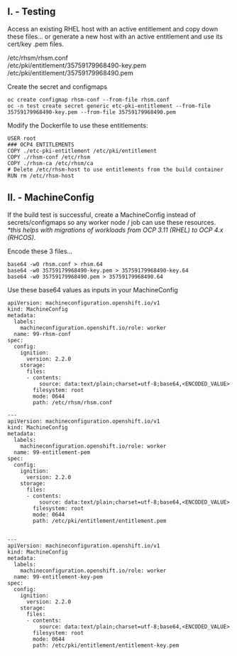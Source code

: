 

## I. - Testing

Access an existing RHEL host with an active entitlement and copy down these files… or generate a new host with an active entitlement and use its cert/key .pem files.

/etc/rhsm/rhsm.conf \
/etc/pki/entitlement/35759179968490-key.pem \
/etc/pki/entitlement/35759179968490.pem

Create the secret and configmaps

`oc create configmap rhsm-conf --from-file rhsm.conf` \
`oc -n test create secret generic etc-pki-entitlement --from-file 35759179968490-key.pem --from-file 35759179968490.pem`

Modify the Dockerfile to use these entitlements:
```
USER root
### OCP4 ENTITLEMENTS
COPY ./etc-pki-entitlement /etc/pki/entitlement
COPY ./rhsm-conf /etc/rhsm
COPY ./rhsm-ca /etc/rhsm/ca
# Delete /etc/rhsm-host to use entitlements from the build container
RUN rm /etc/rhsm-host
```

## II. - MachineConfig

If the build test is successful, create a MachineConfig instead of secrets/configmaps so any worker node / job can use these resources. _*this helps with migrations of workloads from OCP 3.11 (RHEL) to OCP 4.x (RHCOS)_.

Encode these 3 files…

`base64 -w0 rhsm.conf > rhsm.64` \
`base64 -w0 35759179968490-key.pem > 35759179968490-key.64` \
`base64 -w0 35759179968490.pem > 35759179968490.64`

Use these base64 values as inputs in your MachineConfig

```
apiVersion: machineconfiguration.openshift.io/v1
kind: MachineConfig
metadata:
  labels:
    machineconfiguration.openshift.io/role: worker
  name: 99-rhsm-conf
spec:
  config:
    ignition:
      version: 2.2.0
    storage:
      files:
      - contents:
          source: data:text/plain;charset=utf-8;base64,<ENCODED_VALUE>
        filesystem: root
        mode: 0644
        path: /etc/rhsm/rhsm.conf

---
apiVersion: machineconfiguration.openshift.io/v1
kind: MachineConfig
metadata:
  labels:
    machineconfiguration.openshift.io/role: worker
  name: 99-entitlement-pem
spec:
  config:
    ignition:
      version: 2.2.0
    storage:
      files:
      - contents:
          source: data:text/plain;charset=utf-8;base64,<ENCODED_VALUE>
        filesystem: root
        mode: 0644
        path: /etc/pki/entitlement/entitlement.pem


--- 
apiVersion: machineconfiguration.openshift.io/v1
kind: MachineConfig
metadata:
  labels:
    machineconfiguration.openshift.io/role: worker
  name: 99-entitlement-key-pem
spec:
  config:
    ignition:
      version: 2.2.0
    storage:
      files:
      - contents:
          source: data:text/plain;charset=utf-8;base64,<ENCODED_VALUE>
        filesystem: root
        mode: 0644
        path: /etc/pki/entitlement/entitlement-key.pem
```

